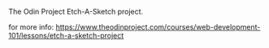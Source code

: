 The Odin Project Etch-A-Sketch project.

for more info: https://www.theodinproject.com/courses/web-development-101/lessons/etch-a-sketch-project
